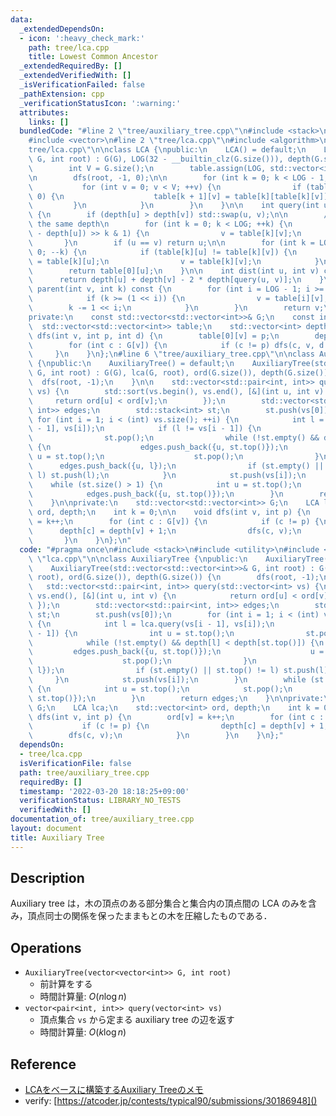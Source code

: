 ```yaml
---
data:
  _extendedDependsOn:
  - icon: ':heavy_check_mark:'
    path: tree/lca.cpp
    title: Lowest Common Ancestor
  _extendedRequiredBy: []
  _extendedVerifiedWith: []
  _isVerificationFailed: false
  _pathExtension: cpp
  _verificationStatusIcon: ':warning:'
  attributes:
    links: []
  bundledCode: "#line 2 \"tree/auxiliary_tree.cpp\"\n#include <stack>\n#include <utility>\n\
    #include <vector>\n#line 2 \"tree/lca.cpp\"\n#include <algorithm>\n#line 4 \"\
    tree/lca.cpp\"\n\nclass LCA {\npublic:\n    LCA() = default;\n    LCA(const std::vector<std::vector<int>>&\
    \ G, int root) : G(G), LOG(32 - __builtin_clz(G.size())), depth(G.size()) {\n\
    \        int V = G.size();\n        table.assign(LOG, std::vector<int>(V, -1));\n\
    \n        dfs(root, -1, 0);\n\n        for (int k = 0; k < LOG - 1; ++k) {\n \
    \           for (int v = 0; v < V; ++v) {\n                if (table[k][v] >=\
    \ 0) {\n                    table[k + 1][v] = table[k][table[k][v]];\n       \
    \         }\n            }\n        }\n    }\n\n    int query(int u, int v) const\
    \ {\n        if (depth[u] > depth[v]) std::swap(u, v);\n\n        // go up to\
    \ the same depth\n        for (int k = 0; k < LOG; ++k) {\n            if ((depth[v]\
    \ - depth[u]) >> k & 1) {\n                v = table[k][v];\n            }\n \
    \       }\n        if (u == v) return u;\n\n        for (int k = LOG - 1; k >=\
    \ 0; --k) {\n            if (table[k][u] != table[k][v]) {\n                u\
    \ = table[k][u];\n                v = table[k][v];\n            }\n        }\n\
    \        return table[0][u];\n    }\n\n    int dist(int u, int v) const {\n  \
    \      return depth[u] + depth[v] - 2 * depth[query(u, v)];\n    }\n\n    int\
    \ parent(int v, int k) const {\n        for (int i = LOG - 1; i >= 0; --i) {\n\
    \            if (k >= (1 << i)) {\n                v = table[i][v];\n        \
    \        k -= 1 << i;\n            }\n        }\n        return v;\n    }\n\n\
    private:\n    const std::vector<std::vector<int>>& G;\n    const int LOG;\n  \
    \  std::vector<std::vector<int>> table;\n    std::vector<int> depth;\n\n    void\
    \ dfs(int v, int p, int d) {\n        table[0][v] = p;\n        depth[v] = d;\n\
    \        for (int c : G[v]) {\n            if (c != p) dfs(c, v, d + 1);\n   \
    \     }\n    }\n};\n#line 6 \"tree/auxiliary_tree.cpp\"\n\nclass AuxiliaryTree\
    \ {\npublic:\n    AuxiliaryTree() = default;\n    AuxiliaryTree(std::vector<std::vector<int>>&\
    \ G, int root) : G(G), lca(G, root), ord(G.size()), depth(G.size()) {\n      \
    \  dfs(root, -1);\n    }\n\n    std::vector<std::pair<int, int>> query(std::vector<int>\
    \ vs) {\n        std::sort(vs.begin(), vs.end(), [&](int u, int v) {\n       \
    \     return ord[u] < ord[v];\n        });\n        std::vector<std::pair<int,\
    \ int>> edges;\n        std::stack<int> st;\n        st.push(vs[0]);\n       \
    \ for (int i = 1; i < (int) vs.size(); ++i) {\n            int l = lca.query(vs[i\
    \ - 1], vs[i]);\n            if (l != vs[i - 1]) {\n                int u = st.top();\n\
    \                st.pop();\n                while (!st.empty() && depth[l] < depth[st.top()])\
    \ {\n                    edges.push_back({u, st.top()});\n                   \
    \ u = st.top();\n                    st.pop();\n                }\n          \
    \      edges.push_back({u, l});\n                if (st.empty() || st.top() !=\
    \ l) st.push(l);\n            }\n            st.push(vs[i]);\n        }\n    \
    \    while (st.size() > 1) {\n            int u = st.top();\n            st.pop();\n\
    \            edges.push_back({u, st.top()});\n        }\n        return edges;\n\
    \    }\n\nprivate:\n    std::vector<std::vector<int>> G;\n    LCA lca;\n    std::vector<int>\
    \ ord, depth;\n    int k = 0;\n\n    void dfs(int v, int p) {\n        ord[v]\
    \ = k++;\n        for (int c : G[v]) {\n            if (c != p) {\n          \
    \      depth[c] = depth[v] + 1;\n                dfs(c, v);\n            }\n \
    \       }\n    }\n};\n"
  code: "#pragma once\n#include <stack>\n#include <utility>\n#include <vector>\n#include\
    \ \"lca.cpp\"\n\nclass AuxiliaryTree {\npublic:\n    AuxiliaryTree() = default;\n\
    \    AuxiliaryTree(std::vector<std::vector<int>>& G, int root) : G(G), lca(G,\
    \ root), ord(G.size()), depth(G.size()) {\n        dfs(root, -1);\n    }\n\n \
    \   std::vector<std::pair<int, int>> query(std::vector<int> vs) {\n        std::sort(vs.begin(),\
    \ vs.end(), [&](int u, int v) {\n            return ord[u] < ord[v];\n       \
    \ });\n        std::vector<std::pair<int, int>> edges;\n        std::stack<int>\
    \ st;\n        st.push(vs[0]);\n        for (int i = 1; i < (int) vs.size(); ++i)\
    \ {\n            int l = lca.query(vs[i - 1], vs[i]);\n            if (l != vs[i\
    \ - 1]) {\n                int u = st.top();\n                st.pop();\n    \
    \            while (!st.empty() && depth[l] < depth[st.top()]) {\n           \
    \         edges.push_back({u, st.top()});\n                    u = st.top();\n\
    \                    st.pop();\n                }\n                edges.push_back({u,\
    \ l});\n                if (st.empty() || st.top() != l) st.push(l);\n       \
    \     }\n            st.push(vs[i]);\n        }\n        while (st.size() > 1)\
    \ {\n            int u = st.top();\n            st.pop();\n            edges.push_back({u,\
    \ st.top()});\n        }\n        return edges;\n    }\n\nprivate:\n    std::vector<std::vector<int>>\
    \ G;\n    LCA lca;\n    std::vector<int> ord, depth;\n    int k = 0;\n\n    void\
    \ dfs(int v, int p) {\n        ord[v] = k++;\n        for (int c : G[v]) {\n \
    \           if (c != p) {\n                depth[c] = depth[v] + 1;\n        \
    \        dfs(c, v);\n            }\n        }\n    }\n};"
  dependsOn:
  - tree/lca.cpp
  isVerificationFile: false
  path: tree/auxiliary_tree.cpp
  requiredBy: []
  timestamp: '2022-03-20 18:18:25+09:00'
  verificationStatus: LIBRARY_NO_TESTS
  verifiedWith: []
documentation_of: tree/auxiliary_tree.cpp
layout: document
title: Auxiliary Tree
---
```


## Description

Auxiliary tree は，木の頂点のある部分集合と集合内の頂点間の LCA のみを含み，頂点同士の関係を保ったままもとの木を圧縮したものである．

## Operations

- `AuxiliaryTree(vector<vector<int>> G, int root)`
    - 前計算をする
    - 時間計算量: $O(n\log n)$
- `vector<pair<int, int>> query(vector<int> vs)`
    - 頂点集合 `vs` から定まる auxiliary tree の辺を返す
    - 時間計算量: $O(k\log n)$

## Reference

- [LCAをベースに構築するAuxiliary Treeのメモ](https://smijake3.hatenablog.com/entry/2019/09/15/200200)
- verify: [https://atcoder.jp/contests/typical90/submissions/30186948]()